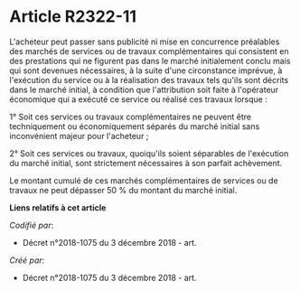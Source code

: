 # Article R2322-11

L'acheteur peut passer sans publicité ni mise en concurrence préalables des marchés de services ou de travaux complémentaires
qui consistent en des prestations qui ne figurent pas dans le marché initialement conclu mais qui sont devenues nécessaires,
à la suite d'une circonstance imprévue, à l'exécution du service ou à la réalisation des travaux tels qu'ils sont décrits
dans le marché initial, à condition que l'attribution soit faite à l'opérateur économique qui a exécuté ce service ou réalisé
ces travaux lorsque :

1° Soit ces services ou travaux complémentaires ne peuvent être techniquement ou économiquement séparés du marché initial
sans inconvénient majeur pour l'acheteur ;

2° Soit ces services ou travaux, quoiqu'ils soient séparables de l'exécution du marché initial, sont strictement nécessaires
à son parfait achèvement.

Le montant cumulé de ces marchés complémentaires de services ou de travaux ne peut dépasser 50 % du montant du marché
initial.

**Liens relatifs à cet article**

_Codifié par_:

  - Décret n°2018-1075 du 3 décembre 2018 - art.

_Créé par_:

  - Décret n°2018-1075 du 3 décembre 2018 - art.
